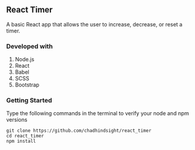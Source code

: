 ## React Timer

A basic React app that allows the user to increase, decrease, or reset a timer.

### Developed with

1. Node.js
2. React
3. Babel
4. SCSS
5. Bootstrap

### Getting Started

Type the following commands in the terminal to verify your node and npm versions

```terminal
git clone https://github.com/chadhindsight/react_timer
cd react_timer
npm install
```
